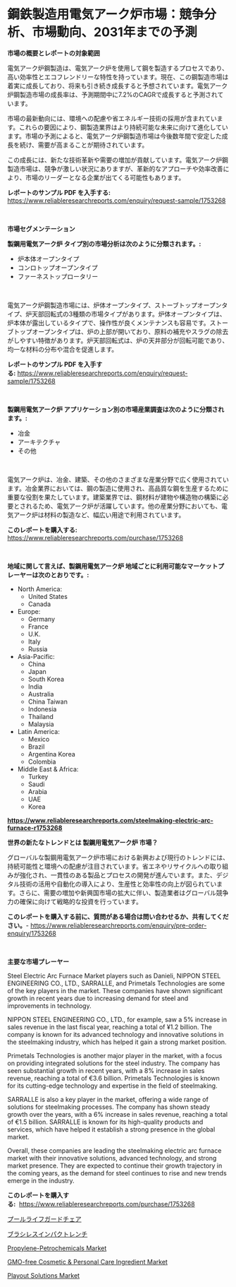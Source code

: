 <p><h1>鋼鉄製造用電気アーク炉市場：競争分析、市場動向、2031年までの予測</h1></p><p><strong>市場の概要とレポートの対象範囲</strong></p>
<p><p>電気アーク炉鋼製造は、電気アーク炉を使用して鋼を製造するプロセスであり、高い効率性とエコフレンドリーな特性を持っています。現在、この鋼製造市場は着実に成長しており、将来も引き続き成長すると予想されています。電気アーク炉鋼製造市場の成長率は、予測期間中に7.2%のCAGRで成長すると予測されています。</p><p>市場の最新動向には、環境への配慮や省エネルギー技術の採用が含まれています。これらの要因により、鋼製造業界はより持続可能な未来に向けて進化しています。市場の予測によると、電気アーク炉鋼製造市場は今後数年間で安定した成長を続け、需要が高まることが期待されています。</p><p>この成長には、新たな技術革新や需要の増加が貢献しています。電気アーク炉鋼製造市場は、競争が激しい状況にありますが、革新的なアプローチや効率改善により、市場のリーダーとなる企業が出てくる可能性もあります。</p></p>
<p><strong>レポートのサンプル PDF を入手する:</strong> <a href="https://www.reliableresearchreports.com/enquiry/request-sample/1753268">https://www.reliableresearchreports.com/enquiry/request-sample/1753268</a></p>
<p>&nbsp;</p>
<p><strong>市場セグメンテーション</strong></p>
<p><strong>製鋼用電気アーク炉 タイプ別の市場分析は次のように分類されます。:</strong></p>
<p><ul><li>炉本体オープンタイプ</li><li>コンロトップオープンタイプ</li><li>ファーネストップロータリー</li></ul></p>
<p>&nbsp;</p>
<p><p>電気アーク炉鋼製造市場には、炉体オープンタイプ、ストーブトップオープンタイプ、炉天部回転式の3種類の市場タイプがあります。炉体オープンタイプは、炉本体が露出しているタイプで、操作性が良くメンテナンスも容易です。ストーブトップオープンタイプは、炉の上部が開いており、原料の補充やスラグの除去がしやすい特徴があります。炉天部回転式は、炉の天井部分が回転可能であり、均一な材料の分布や混合を促進します。</p></p>
<p><strong>レポートのサンプル PDF を入手する:</strong>&nbsp;<a href="https://www.reliableresearchreports.com/enquiry/request-sample/1753268">https://www.reliableresearchreports.com/enquiry/request-sample/1753268</a></p>
<p>&nbsp;</p>
<p><strong> 製鋼用電気アーク炉 アプリケーション別の市場産業調査は次のように分類されます。:</strong></p>
<p><ul><li>冶金</li><li>アーキテクチャ</li><li>その他</li></ul></p>
<p>&nbsp;</p>
<p><p>電気アーク炉は、冶金、建築、その他のさまざまな産業分野で広く使用されています。冶金業界においては、鋼の製造に使用され、高品質な鋼を生産するために重要な役割を果たしています。建築業界では、鋼材料が建物や構造物の構築に必要とされるため、電気アーク炉が活躍しています。他の産業分野においても、電気アーク炉は材料の製造など、幅広い用途で利用されています。</p></p>
<p><strong>このレポートを購入する:</strong>&nbsp; <a href="https://www.reliableresearchreports.com/purchase/1753268">https://www.reliableresearchreports.com/purchase/1753268</a></p>
<p>&nbsp;</p>
<p><strong>地域に関して言えば、製鋼用電気アーク炉 地域ごとに利用可能なマーケットプレーヤーは次のとおりです。:</strong></p>
<p><ul>
    <li>
        North America:
        <ul>
            <li>United States</li>
            <li>Canada</li>
        </ul>
    </li>
    <li>
        Europe:
        <ul>
            <li>Germany</li>
            <li>France</li>
            <li>U.K.</li>
            <li>Italy</li>
            <li>Russia</li>
        </ul>
    </li>
    <li>
        Asia-Pacific:
        <ul>
            <li>China</li>
            <li>Japan</li>
            <li>South Korea</li>
            <li>India</li>
            <li>Australia</li>
            <li>China Taiwan</li>
            <li>Indonesia</li>
            <li>Thailand</li>
            <li>Malaysia</li>
        </ul>
    </li>
    <li>
        Latin America:
        <ul>
            <li>Mexico</li>
            <li>Brazil</li>
            <li>Argentina Korea</li>
            <li>Colombia</li>
        </ul>
    </li>
    <li>
        Middle East & Africa:
        <ul>
            <li>Turkey</li>
            <li>Saudi</li>
            <li>Arabia</li>
            <li>UAE</li>
            <li>Korea</li>
        </ul>
    </li>
    </ul></p>
<p><strong><a href="https://www.reliableresearchreports.com/steelmaking-electric-arc-furnace-r1753268">https://www.reliableresearchreports.com/steelmaking-electric-arc-furnace-r1753268</a></strong>&nbsp;</p>
<p><strong>世界の新たなトレンドとは 製鋼用電気アーク炉 市場？</strong></p>
<p><p>グローバルな製鋼用電気アーク炉市場における新興および現行のトレンドには、持続可能性と環境への配慮が注目されています。省エネやリサイクルへの取り組みが強化され、一貫性のある製品とプロセスの開発が進んでいます。また、デジタル技術の活用や自動化の導入により、生産性と効率性の向上が図られています。さらに、需要の増加や新興国市場の拡大に伴い、製造業者はグローバル競争力の確保に向けて戦略的な投資を行っています。</p></p>
<p><strong>このレポートを購入する前に、質問がある場合は問い合わせるか、共有してください。</strong>- <a href="https://www.reliableresearchreports.com/enquiry/pre-order-enquiry/1753268">https://www.reliableresearchreports.com/enquiry/pre-order-enquiry/1753268</a></p>
<p>&nbsp;</p>
<p><strong>主要な市場プレーヤー</strong></p>
<p><p>Steel Electric Arc Furnace Market players such as Danieli, NIPPON STEEL ENGINEERING CO., LTD., SARRALLE, and Primetals Technologies are some of the key players in the market. These companies have shown significant growth in recent years due to increasing demand for steel and improvements in technology.</p><p>NIPPON STEEL ENGINEERING CO., LTD., for example, saw a 5% increase in sales revenue in the last fiscal year, reaching a total of ¥1.2 billion. The company is known for its advanced technology and innovative solutions in the steelmaking industry, which has helped it gain a strong market position.</p><p>Primetals Technologies is another major player in the market, with a focus on providing integrated solutions for the steel industry. The company has seen substantial growth in recent years, with a 8% increase in sales revenue, reaching a total of €3.6 billion. Primetals Technologies is known for its cutting-edge technology and expertise in the field of steelmaking.</p><p>SARRALLE is also a key player in the market, offering a wide range of solutions for steelmaking processes. The company has shown steady growth over the years, with a 6% increase in sales revenue, reaching a total of €1.5 billion. SARRALLE is known for its high-quality products and services, which have helped it establish a strong presence in the global market.</p><p>Overall, these companies are leading the steelmaking electric arc furnace market with their innovative solutions, advanced technology, and strong market presence. They are expected to continue their growth trajectory in the coming years, as the demand for steel continues to rise and new trends emerge in the industry.</p></p>
<p><strong>このレポートを購入する:</strong>&nbsp;&nbsp;<a href="https://www.reliableresearchreports.com/purchase/1753268">https://www.reliableresearchreports.com/purchase/1753268</a></p>
<p><p><a href="https://medium.com/@jodyomenick9056/%E3%83%97%E3%83%BC%E3%83%AB%E7%9B%A3%E8%A6%96%E5%93%A1%E7%94%A8%E3%81%AE%E6%A4%85%E5%AD%90%E5%B8%82%E5%A0%B4%E3%81%AF-%E5%B8%82%E5%A0%B4%E3%82%B7%E3%82%A7%E3%82%A2-%E5%B8%82%E5%A0%B4%E5%8B%95%E5%90%91-%E5%B8%82%E5%A0%B4%E6%88%90%E9%95%B7%E3%81%AB%E9%96%A2%E3%81%99%E3%82%8B%E6%83%85%E5%A0%B1%E3%82%92%E6%8F%90%E4%BE%9B%E3%81%97%E3%81%BE%E3%81%99-eee9c5daba49">プールライフガードチェア</a></p><p><a href="https://medium.com/@terrelliemann565620/%E3%83%96%E3%83%A9%E3%82%B7%E3%83%AC%E3%82%B9%E3%82%A4%E3%83%B3%E3%83%91%E3%82%AF%E3%83%88%E3%83%AC%E3%83%B3%E3%83%81%E3%81%AE%E5%B8%82%E5%A0%B4%E8%A6%8F%E6%A8%A1%E3%81%A8%E5%B8%82%E5%A0%B4%E5%8B%95%E5%90%91-%E5%AE%8C%E5%85%A8%E3%81%AA%E7%94%A3%E6%A5%AD%E6%A6%82%E8%A6%81-2024%E5%B9%B4%E3%81%8B%E3%82%892031%E5%B9%B4%E3%81%BE%E3%81%A7-014efaffd3d2">ブラシレスインパクトレンチ</a></p><p><a href="https://www.linkedin.com/pulse/propylene-petrochemicals-market-size-share-amp-trends-pl9we?trackingId=pwuLc%2Bg%2BncAZ4hF0%2F3yngg%3D%3D">Propylene-Petrochemicals Market</a></p><p><a href="https://www.linkedin.com/pulse/gmo-free-cosmetic-amp-personal-care-ingredient-market-rdg6e?trackingId=nkx6vbG%2FR80dGYWwpqYARw%3D%3D">GMO-free Cosmetic & Personal Care Ingredient Market</a></p><p><a href="https://github.com/lataunyatinikmelvin59ilbd0dv/Market-Research-Report-List-2/blob/main/playout-solutions-market.md">Playout Solutions Market</a></p></p>